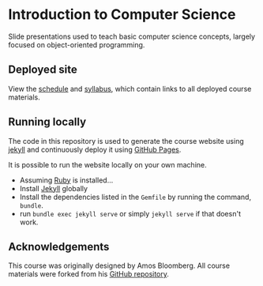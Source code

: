 # Introduction to Computer Science

Slide presentations used to teach basic computer science concepts, largely focused on object-oriented programming.

## Deployed site

View the [schedule](https://nyu-java-programming.github.io/course-materials/) and [syllabus](https://nyu-java-programming.github.io/course-materials/syllabus), which contain links to all deployed course materials.

## Running locally

The code in this repository is used to generate the course website using [jekyll](https://jekyllrb.com/) and continuously deploy it using [GitHub Pages](https://pages.github.com).

It is possible to run the website locally on your own machine.

- Assuming [Ruby](https://www.ruby-lang.org/en/documentation/installation/) is installed...
- Install [Jekyll](https://jekyllrb.com/) globally
- Install the dependencies listed in the `Gemfile` by running the command, `bundle`.
- run `bundle exec jekyll serve` or simply `jekyll serve` if that doesn't work.

## Acknowledgements
This course was originally designed by Amos Bloomberg. All course materials were forked from his [GitHub repository](https://github.com/nyu-java-programming).
